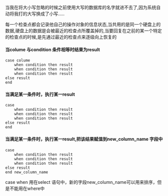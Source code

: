 
当我在将大小写忽略的时候之前使用大写的数据库的名字就进不去了,因为系统自动将我打的大写换成了小写.....

每一个检查点都会记录他自己的操作对象的信息状态,当共用的是同一个硬盘上的数据,硬盘上的数据是会被最近的检查点所覆盖掉的,当要回复在之前的某一个特定的检查点的时候,是先通过最近的检查点来逐级向上恢复的

#### 当colume 与condition 条件相等时结果为result
```
case colume
    when condition then result
    when condition then result
    when condition then result
else result
end
```

#### 当满足某一条件时，执行某一result
```
case  
    when condition then result
    when condition then result
    when condition then result
else result
end
```
#### 当满足某一条件时，执行某一result,把该结果赋值到new_column_name 字段中
```
case  
    when condition then result
    when condition then result
    when condition then result
else result
end new_column_name
```
case when 用在select 语句中，新的字段new_column_name可以用来排序，但是不能用在where中
